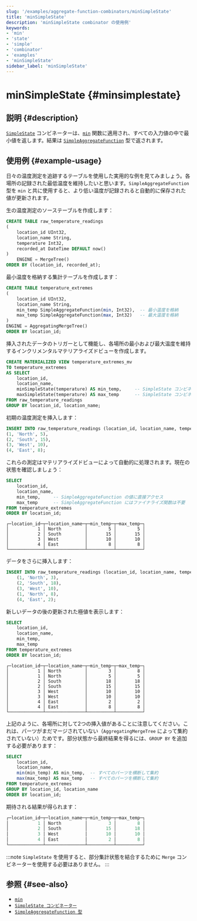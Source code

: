 ```yaml
---
slug: '/examples/aggregate-function-combinators/minSimpleState'
title: 'minSimpleState'
description: 'minSimpleState combinator の使用例'
keywords:
- 'min'
- 'state'
- 'simple'
- 'combinator'
- 'examples'
- 'minSimpleState'
sidebar_label: 'minSimpleState'
---
```






# minSimpleState {#minsimplestate}

## 説明 {#description}

[`SimpleState`](/sql-reference/aggregate-functions/combinators#-simplestate) コンビネーターは、[`min`](/sql-reference/aggregate-functions/reference/min) 関数に適用され、すべての入力値の中で最小値を返します。結果は [`SimpleAggregateFunction`](/sql-reference/data-types/simpleaggregatefunction) 型で返されます。

## 使用例 {#example-usage}

日々の温度測定を追跡するテーブルを使用した実用的な例を見てみましょう。各場所の記録された最低温度を維持したいと思います。`SimpleAggregateFunction` 型を `min` と共に使用すると、より低い温度が記録されると自動的に保存された値が更新されます。

生の温度測定のソーステーブルを作成します：

```sql
CREATE TABLE raw_temperature_readings
(
    location_id UInt32,
    location_name String,
    temperature Int32,
    recorded_at DateTime DEFAULT now()
)
    ENGINE = MergeTree()
ORDER BY (location_id, recorded_at);
```

最小温度を格納する集計テーブルを作成します：

```sql
CREATE TABLE temperature_extremes
(
    location_id UInt32,
    location_name String,
    min_temp SimpleAggregateFunction(min, Int32),  -- 最小温度を格納
    max_temp SimpleAggregateFunction(max, Int32)   -- 最大温度を格納
)
ENGINE = AggregatingMergeTree()
ORDER BY location_id;
```

挿入されたデータのトリガーとして機能し、各場所の最小および最大温度を維持するインクリメンタルマテリアライズドビューを作成します。

```sql
CREATE MATERIALIZED VIEW temperature_extremes_mv
TO temperature_extremes
AS SELECT
    location_id,
    location_name,
    minSimpleState(temperature) AS min_temp,     -- SimpleState コンビネーターを使用
    maxSimpleState(temperature) AS max_temp      -- SimpleState コンビネーターを使用
FROM raw_temperature_readings
GROUP BY location_id, location_name;
```

初期の温度測定を挿入します：

```sql
INSERT INTO raw_temperature_readings (location_id, location_name, temperature) VALUES
(1, 'North', 5),
(2, 'South', 15),
(3, 'West', 10),
(4, 'East', 8);
```

これらの測定はマテリアライズドビューによって自動的に処理されます。現在の状態を確認しましょう：

```sql
SELECT
    location_id,
    location_name,
    min_temp,     -- SimpleAggregateFunction の値に直接アクセス
    max_temp      -- SimpleAggregateFunction にはファイナライズ関数は不要
FROM temperature_extremes
ORDER BY location_id;
```

```response
┌─location_id─┬─location_name─┬─min_temp─┬─max_temp─┐
│           1 │ North         │        5 │        5 │
│           2 │ South         │       15 │       15 │
│           3 │ West          │       10 │       10 │
│           4 │ East          │        8 │        8 │
└─────────────┴───────────────┴──────────┴──────────┘
```

データをさらに挿入します：

```sql
INSERT INTO raw_temperature_readings (location_id, location_name, temperature) VALUES
    (1, 'North', 3),
    (2, 'South', 18),
    (3, 'West', 10),
    (1, 'North', 8),
    (4, 'East', 2);
```

新しいデータの後の更新された極値を表示します：

```sql
SELECT
    location_id,
    location_name,
    min_temp,  
    max_temp
FROM temperature_extremes
ORDER BY location_id;
```

```response
┌─location_id─┬─location_name─┬─min_temp─┬─max_temp─┐
│           1 │ North         │        3 │        8 │
│           1 │ North         │        5 │        5 │
│           2 │ South         │       18 │       18 │
│           2 │ South         │       15 │       15 │
│           3 │ West          │       10 │       10 │
│           3 │ West          │       10 │       10 │
│           4 │ East          │        2 │        2 │
│           4 │ East          │        8 │        8 │
└─────────────┴───────────────┴──────────┴──────────┘
```

上記のように、各場所に対して2つの挿入値があることに注意してください。これは、パーツがまだマージされていない（`AggregatingMergeTree` によって集約されていない）ためです。部分状態から最終結果を得るには、`GROUP BY` を追加する必要があります：

```sql
SELECT
    location_id,
    location_name,
    min(min_temp) AS min_temp,  -- すべてのパーツを横断して集約
    max(max_temp) AS max_temp   -- すべてのパーツを横断して集約
FROM temperature_extremes
GROUP BY location_id, location_name
ORDER BY location_id;
```

期待される結果が得られます：

```sql
┌─location_id─┬─location_name─┬─min_temp─┬─max_temp─┐
│           1 │ North         │        3 │        8 │
│           2 │ South         │       15 │       18 │
│           3 │ West          │       10 │       10 │
│           4 │ East          │        2 │        8 │
└─────────────┴───────────────┴──────────┴──────────┘
```

:::note
`SimpleState` を使用すると、部分集計状態を結合するために `Merge` コンビネーターを使用する必要はありません。
:::

## 参照 {#see-also}
- [`min`](/sql-reference/aggregate-functions/reference/min)
- [`SimpleState コンビネーター`](/sql-reference/aggregate-functions/combinators#-simplestate)
- [`SimpleAggregateFunction 型`](/sql-reference/data-types/simpleaggregatefunction)
